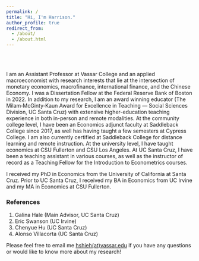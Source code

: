 ```yaml
---
permalink: /
title: "Hi, I'm Harrison."
author_profile: true
redirect_from: 
  - /about/
  - /about.html
---
```


<br>
<br>

I am an Assistant Professor at Vassar College and an applied macroeconomist with research interests that lie at the intersection of monetary economics, macrofinance, international finance, and the Chinese Economy. I was a Dissertation Fellow at the Federal Reserve Bank of Boston in 2022. In addition to my research, I am an award winning educator (The Milam‑McGinty‑Kaun Award for Excellence in Teaching — Social Sciences Division, UC Santa Cruz) with extensive higher-education teaching experience in both in-person and remote modalities. At the community college level, I have been an Economics adjunct faculty at Saddleback College since 2017, as well has having taught a few semesters at Cypress College. I am also currently certified at Saddleback College for distance learning and remote instruction. At the university level, I have taught economics at CSU Fullerton and CSU Los Angeles. At UC Santa Cruz, I have been a teaching assistant in various courses, as well as the instructor of record as a Teaching Fellow for the Introduction to Econometrics courses. 

I received my PhD in Economics from the University of California at Santa Cruz.  Prior to UC Santa Cruz, I received my BA in Economics from UC Irvine and my MA in Economics at CSU Fullerton.

### References
1. Galina Hale (Main Advisor, UC Santa Cruz)
2. Eric Swanson (UC Irvine)
3. Chenyue Hu (UC Santa Cruz)
4. Alonso Villacorta (UC Santa Cruz)

Please feel free to email me [hshieh(at)vassar.edu](mailto:hshieh@vassar.edu) if you have any questions or would like to know more about my research! 


